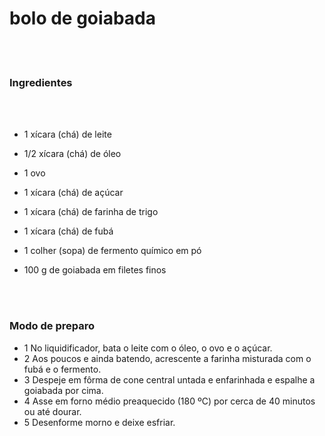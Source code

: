 # bolo de goiabada
<br><br>

### Ingredientes

<br><br>

 - 1 xícara (chá) de leite

 - 1/2 xícara (chá) de óleo

 - 1 ovo

 - 1 xícara (chá) de açúcar

 - 1 xícara (chá) de farinha de trigo

 - 1 xícara (chá) de fubá

 - 1 colher (sopa) de fermento químico em pó

 - 100 g de goiabada em filetes finos

 <br> <br>

### Modo de preparo

 - 1 No liquidificador, bata o leite com o óleo, o ovo e o açúcar.
 - 2 Aos poucos e ainda batendo, acrescente a farinha misturada com o fubá e o fermento.
 - 3 Despeje em fôrma de cone central untada e enfarinhada e espalhe a goiabada por cima.
 - 4 Asse em forno médio preaquecido (180 ºC) por cerca de 40 minutos ou até dourar.
 - 5 Desenforme morno e deixe esfriar.
